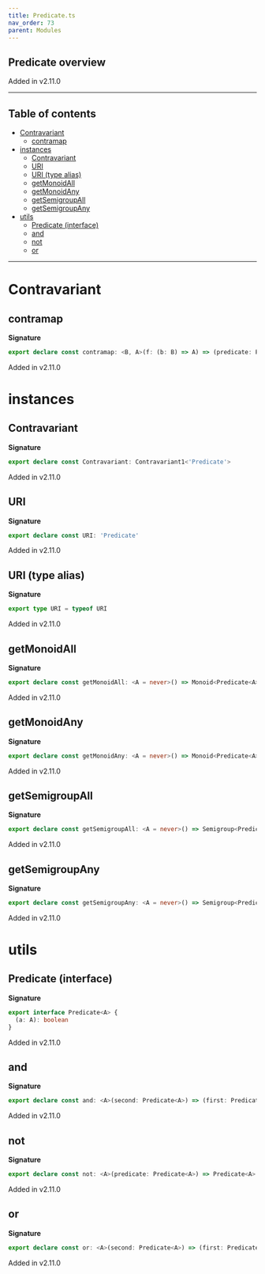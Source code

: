 ```yaml
---
title: Predicate.ts
nav_order: 73
parent: Modules
---
```


## Predicate overview

Added in v2.11.0

---

<h2 class="text-delta">Table of contents</h2>

- [Contravariant](#contravariant)
  - [contramap](#contramap)
- [instances](#instances)
  - [Contravariant](#contravariant-1)
  - [URI](#uri)
  - [URI (type alias)](#uri-type-alias)
  - [getMonoidAll](#getmonoidall)
  - [getMonoidAny](#getmonoidany)
  - [getSemigroupAll](#getsemigroupall)
  - [getSemigroupAny](#getsemigroupany)
- [utils](#utils)
  - [Predicate (interface)](#predicate-interface)
  - [and](#and)
  - [not](#not)
  - [or](#or)

---

# Contravariant

## contramap

**Signature**

```ts
export declare const contramap: <B, A>(f: (b: B) => A) => (predicate: Predicate<A>) => Predicate<B>
```

Added in v2.11.0

# instances

## Contravariant

**Signature**

```ts
export declare const Contravariant: Contravariant1<'Predicate'>
```

Added in v2.11.0

## URI

**Signature**

```ts
export declare const URI: 'Predicate'
```

Added in v2.11.0

## URI (type alias)

**Signature**

```ts
export type URI = typeof URI
```

Added in v2.11.0

## getMonoidAll

**Signature**

```ts
export declare const getMonoidAll: <A = never>() => Monoid<Predicate<A>>
```

Added in v2.11.0

## getMonoidAny

**Signature**

```ts
export declare const getMonoidAny: <A = never>() => Monoid<Predicate<A>>
```

Added in v2.11.0

## getSemigroupAll

**Signature**

```ts
export declare const getSemigroupAll: <A = never>() => Semigroup<Predicate<A>>
```

Added in v2.11.0

## getSemigroupAny

**Signature**

```ts
export declare const getSemigroupAny: <A = never>() => Semigroup<Predicate<A>>
```

Added in v2.11.0

# utils

## Predicate (interface)

**Signature**

```ts
export interface Predicate<A> {
  (a: A): boolean
}
```

Added in v2.11.0

## and

**Signature**

```ts
export declare const and: <A>(second: Predicate<A>) => (first: Predicate<A>) => Predicate<A>
```

Added in v2.11.0

## not

**Signature**

```ts
export declare const not: <A>(predicate: Predicate<A>) => Predicate<A>
```

Added in v2.11.0

## or

**Signature**

```ts
export declare const or: <A>(second: Predicate<A>) => (first: Predicate<A>) => Predicate<A>
```

Added in v2.11.0
